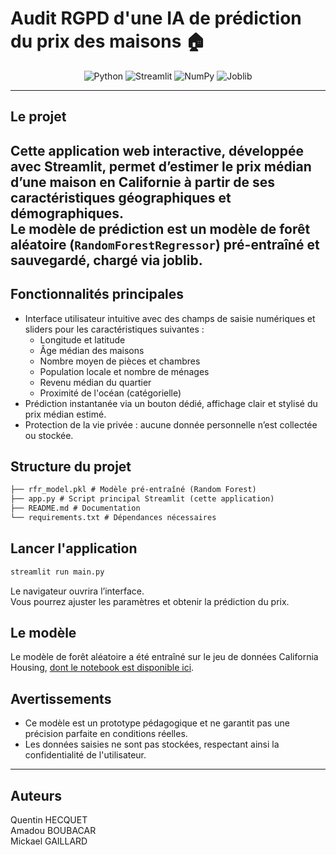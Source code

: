# Audit RGPD d'une IA de prédiction du prix des maisons 🏠<!-- <a href="../../"><img align="right" src="https://upload.wikimedia.org/wikipedia/commons/5/5d/JetBrains_PyCharm_Product_Logo.svg" alt="PyCharm" height="64px"></a> -->

<div align="center">

![Python](https://img.shields.io/badge/python-3.13-blue?style=flat&logo=python&logoColor=ffd43b) 
![Streamlit](https://img.shields.io/badge/Streamlit-Data_App-FF4B4B?style=flat&logo=streamlit&logoColor=white) 
![NumPy](https://img.shields.io/badge/NumPy-1.25-blue?style=flat&logo=NumPy&logoColor=white) 
![Joblib](https://img.shields.io/badge/Joblib-Model_Loading-0078D4?style=flat) 
<!-- ![MIT License](https://img.shields.io/badge/License-MIT-blue.svg)  -->

</div><hr>

## **Le projet**
Cette application web interactive, développée avec **Streamlit**, permet d’estimer le prix médian d’une maison en Californie à partir de ses caractéristiques géographiques et démographiques.  
Le modèle de prédiction est un modèle de forêt aléatoire (`RandomForestRegressor`) pré-entraîné et sauvegardé, chargé via **joblib**.
---
## Fonctionnalités principales
* Interface utilisateur intuitive avec des champs de saisie numériques et sliders pour les caractéristiques suivantes :
  * Longitude et latitude  
  * Âge médian des maisons  
  * Nombre moyen de pièces et chambres  
  * Population locale et nombre de ménages  
  * Revenu médian du quartier  
  * Proximité de l'océan (catégorielle)  
* Prédiction instantanée via un bouton dédié, affichage clair et stylisé du prix médian estimé.
* Protection de la vie privée : aucune donnée personnelle n’est collectée ou stockée.
## Structure du projet
```txt
├── rfr_model.pkl # Modèle pré-entraîné (Random Forest)
├── app.py # Script principal Streamlit (cette application)
├── README.md # Documentation
└── requirements.txt # Dépendances nécessaires
```
## Lancer l'application
```bash
streamlit run main.py
```
Le navigateur ouvrira l’interface.  
Vous pourrez ajuster les paramètres et obtenir la prédiction du prix.
## **Le modèle**
Le modèle de forêt aléatoire a été entraîné sur le jeu de données California Housing, [dont le notebook est disponible ici](https://github.com/MiKL5/machineLearning/blob/master/projects/house).
## **Avertissements**
* Ce modèle est un prototype pédagogique et ne garantit pas une précision parfaite en conditions réelles.
* Les données saisies ne sont pas stockées, respectant ainsi la confidentialité de l'utilisateur.
___
## Auteurs
Quentin HECQUET  
Amadou  BOUBACAR  
Mickael GAILLARD